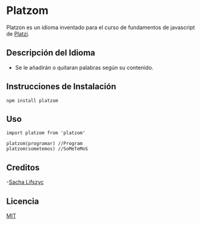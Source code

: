 # Platzom

Platzon es un idioma inventado para el curso de fundamentos de javascript de
[Platzi](https://platzi.com).

## Descripción del Idioma
- Se le añadirán o quitaran palabras según su contenido.

## Instrucciones de Instalación
```
npm install platzom
```
## Uso
```
import platzom from 'platzom'

platzom(programar) //Program
platzom(sometemos) //SoMeTeMoS
```

## Creditos
-[Sacha Lifszyc](http://twitter.com/@slifszyc)

## Licencia
[MIT](https://opensource.org/licenses/MIT)
